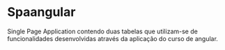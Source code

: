 # Spaangular

Single Page Application contendo duas tabelas que utilizam-se de funcionalidades desenvolvidas através da aplicação do curso de angular.
